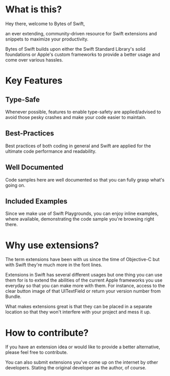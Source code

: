 # What is this?
Hey there, welcome to Bytes of Swift,

an ever extending, community-driven resource for Swift extensions and snippets to maximize your productivity.

Bytes of Swift builds upon either the Swift Standard Library's solid foundations or Apple's custom frameworks to provide a better usage and come over various hassles.

# Key Features
## Type-Safe
Whenever possible, features to enable type-safety are applied/advised to avoid those pesky crashes and make your code easier to maintain.
## Best-Practices
Best practices of both coding in general and Swift are applied for the ultimate code performance and readability.
## Well Documented
Code samples here are well documented so that you can fully grasp what's going on.
## Included Examples
Since we make use of Swift Playgrounds, you can enjoy inline examples, where available, demonstrating the code sample you're browsing right there.

# Why use extensions?
The term extensions have been with us since the time of Objective-C but with Swift they're much more in the font lines.

Extensions in Swift has several different usages but one thing you can use them for is to extend the abilities of the current Apple frameworks you use everyday so that you can make more with them. For instance, access to the clear button image of that UITextField or return your version number from Bundle.

What makes extensions great is that they can be placed in a separate location so that they won't interfere with your project and mess it up.

# How to contribute?
If you have an extension idea or would like to provide a better alternative, please feel free to contribute.

You can also submit extensions you've come up on the internet by other developers. Stating the original developer as the author, of course.